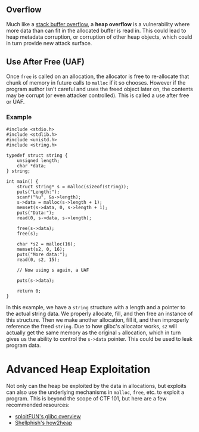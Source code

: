 ## Overflow

Much like a [stack buffer overflow](https://ctf101.org/binary-exploitation/buffer-overflow/#stack-buffer-overflow), a **heap overflow** is a vulnerability where more data than can fit in the allocated buffer is read in. This could lead to heap metadata corruption, or corruption of other heap objects, which could in turn provide new attack surface.

## Use After Free (UAF)

Once `free` is called on an allocation, the allocator is free to re-allocate that chunk of memory in future calls to `malloc` if it so chooses. However if the program author isn't careful and uses the freed object later on, the contents may be corrupt (or even attacker controlled). This is called a use after free or UAF.

### Example

```
#include <stdio.h>
#include <stdlib.h>
#include <unistd.h>
#include <string.h>

typedef struct string {
    unsigned length;
    char *data;
} string;

int main() {
    struct string* s = malloc(sizeof(string));
    puts("Length:");
    scanf("%u", &s->length);
    s->data = malloc(s->length + 1);
    memset(s->data, 0, s->length + 1);
    puts("Data:");
    read(0, s->data, s->length);

    free(s->data);
    free(s);

    char *s2 = malloc(16);
    memset(s2, 0, 16);
    puts("More data:");
    read(0, s2, 15);

    // Now using s again, a UAF

    puts(s->data);

    return 0;
}
```
In this example, we have a `string` structure with a length and a pointer to the actual string data. We properly allocate, fill, and then free an instance of this structure. Then we make another allocation, fill it, and then improperly reference the freed `string`. Due to how glibc's allocator works, `s2` will actually get the same memory as the original `s` allocation, which in turn gives us the ability to control the `s->data` pointer. This could be used to leak program data.

# Advanced Heap Exploitation

Not only can the heap be exploited by the data in allocations, but exploits can also use the underlying mechanisms in `malloc`, `free`, etc. to exploit a program. This is beyond the scope of CTF 101, but here are a few recommended resources:

- [sploitFUN's glibc overview](https://sploitfun.wordpress.com/2015/02/10/understanding-glibc-malloc/)
- [Shellphish's how2heap](https://github.com/shellphish/how2heap)